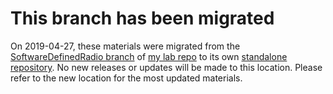 # This branch has been migrated
On 2019-04-27, these materials were migrated from the [SoftwareDefinedRadio branch](https://github.com/JonZeolla/Lab/tree/SoftwareDefinedRadio) of [my lab repo](https://github.com/JonZeolla/Lab) to its own [standalone repository](http://github.com/jonzeolla/lab-SoftwareDefinedRadio). No new releases or updates will be made to this location. Please refer to the new location for the most updated materials.
